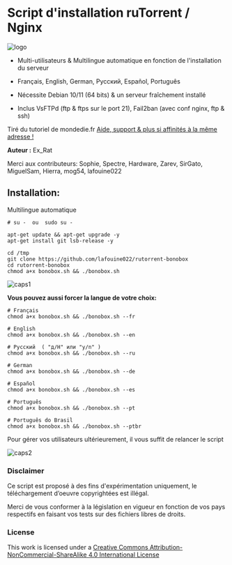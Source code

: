 # Script d'installation ruTorrent / Nginx

![logo](https://raw.github.com/exrat/rutorrent-bonobox/master/files/bonobox.png)

* Multi-utilisateurs & Multilingue automatique en fonction de l'installation du serveur
* Français, English, German, Pусский,  Español, Português
* Nécessite Debian 10/11 (64 bits) & un serveur fraîchement installé

* Inclus VsFTPd (ftp & ftps sur le port 21), Fail2ban (avec conf nginx, ftp & ssh)

Tiré du tutoriel de mondedie.fr
[Aide, support & plus si affinités à la même adresse !](http://mondedie.fr/)

**Auteur :** Ex_Rat

Merci aux contributeurs: Sophie, Spectre, Hardware, Zarev, SirGato, MiguelSam, Hierra, mog54, lafouine022

## Installation:
Multilingue automatique
```
# su -  ou  sudo su -

apt-get update && apt-get upgrade -y
apt-get install git lsb-release -y

cd /tmp
git clone https://github.com/lafouine022/rutorrent-bonobox
cd rutorrent-bonobox
chmod a+x bonobox.sh && ./bonobox.sh
```
![caps1](https://raw.github.com/exrat/rutorrent-bonobox/master/files/caps_script01.png)

**Vous pouvez aussi forcer la langue de votre choix:**
```
# Français
chmod a+x bonobox.sh && ./bonobox.sh --fr

# English
chmod a+x bonobox.sh && ./bonobox.sh --en

# Pусский  ( "д/H" или "y/n" )
chmod a+x bonobox.sh && ./bonobox.sh --ru

# German
chmod a+x bonobox.sh && ./bonobox.sh --de

# Español
chmod a+x bonobox.sh && ./bonobox.sh --es

# Português
chmod a+x bonobox.sh && ./bonobox.sh --pt

# Português do Brasil
chmod a+x bonobox.sh && ./bonobox.sh --ptbr
```

Pour gérer vos utilisateurs ultérieurement, il vous suffit de relancer le script

![caps2](https://raw.github.com/exrat/rutorrent-bonobox/master/files/caps_script02.png)

### Disclaimer
Ce script est proposé à des fins d'expérimentation uniquement, le téléchargement d’oeuvre copyrightées est illégal.

Merci de vous conformer à la législation en vigueur en fonction de vos pays respectifs en faisant vos tests sur des fichiers libres de droits.

### License
This work is licensed under a [Creative Commons Attribution-NonCommercial-ShareAlike 4.0 International License](http://creativecommons.org/licenses/by-nc-sa/4.0/)

